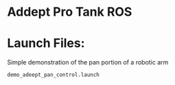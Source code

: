 # Addept Pro Tank ROS

# Launch Files:

Simple demonstration of the pan portion of a robotic arm
```
demo_adeept_pan_control.launch
```
